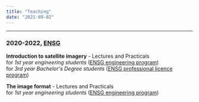 ```yaml
---
title: "Teaching"
date: "2021-09-02"
---
```


-----------------

### 2020-2022, [ENSG](https://www.ensg.eu/?lang=en)

**Introduction to satellite imagery** - Lectures and Practicals\
for *1st year engineering students* ([ENSG engineering program](https://www.ensg.eu/Academic-Programs-engineer))\
for *3rd year Bachelor's Degree students* ([ENSG professional licence program](https://www.ensg.eu/Academic-Program-Professional-Licence))

**The image format** - Lectures and Practicals\
for *1st year engineering students* ([ENSG engineering program](https://www.ensg.eu/Academic-Programs-engineer))
